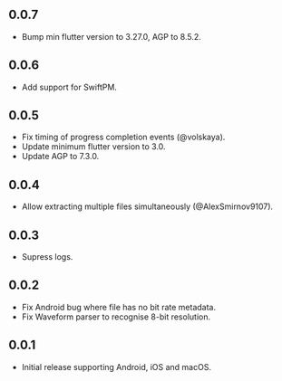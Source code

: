## 0.0.7

* Bump min flutter version to 3.27.0, AGP to 8.5.2.

## 0.0.6

* Add support for SwiftPM.

## 0.0.5

* Fix timing of progress completion events (@volskaya).
* Update minimum flutter version to 3.0.
* Update AGP to 7.3.0.

## 0.0.4

* Allow extracting multiple files simultaneously (@AlexSmirnov9107).

## 0.0.3

* Supress logs.

## 0.0.2

* Fix Android bug where file has no bit rate metadata.
* Fix Waveform parser to recognise 8-bit resolution.

## 0.0.1

* Initial release supporting Android, iOS and macOS.
